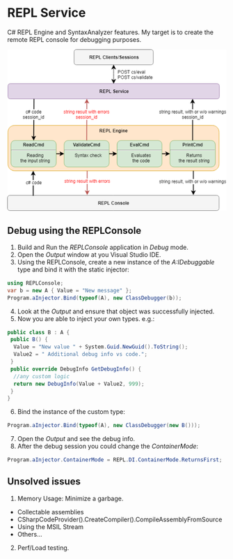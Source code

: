 # REPL Service
C# REPL Engine and SyntaxAnalyzer features. My target is to create the remote REPL console for debugging purposes.

![logo](https://github.com/zarikadzer/REPLConsole/blob/master/REPL_service_3.png)

## Debug using the REPLConsole
1. Build and Run the *REPLConsole* application in *Debug* mode. 
2. Open the *Output* window at you Visual Studio IDE.
3. Using the REPLConsole, create a new instance of the *A:IDebuggable* type and bind it with the static injector:
```c#
using REPLConsole;
var b = new A { Value = "New message" };
Program.aInjector.Bind(typeof(A), new ClassDebugger(b));
```
4. Look at the *Output* and ensure that object was successfully injected.
5. Now you are able to inject your own types. e.g.:
```c#
public class B : A {
 public B() {
  Value = "New value " + System.Guid.NewGuid().ToString();
  Value2 = " Additional debug info vs code.";
 }
 public override DebugInfo GetDebugInfo() {
  //any custom logic
  return new DebugInfo(Value + Value2, 999);
 }
}
```
6. Bind the  instance of the custom type:
```c#
Program.aInjector.Bind(typeof(A), new ClassDebugger(new B()));
```
7. Open the *Output* and see the debug info.
8. After the debug session you could change the *ContainerMode*:
```c#
Program.aInjector.ContainerMode = REPL.DI.ContainerMode.ReturnsFirst;
```
## Unsolved issues
1. Memory Usage: Minimize a garbage. 
- Collectable assemblies
- CSharpCodeProvider().CreateCompiler().CompileAssemblyFromSource
- Using the MSIL Stream
- Others...
2. Perf/Load testing.
